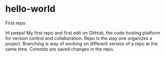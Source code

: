 # hello-world
First repo

Hi peeps!
My first repo and first edit on GitHub, the code hosting platform for version control and collaboration.
Repo is the way one organizes a project.
Branching is way of working on different version of a repo at the same time.
Commits are saved changes in the repo.
